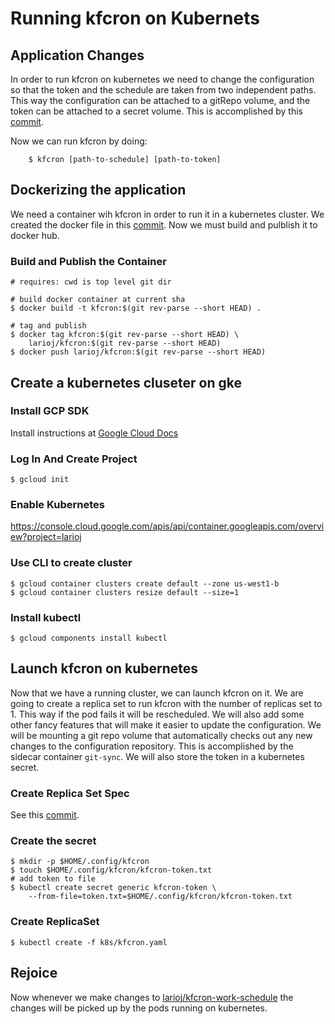 # Running kfcron on Kubernets

## Application Changes
In order to run kfcron on kubernetes we need to change the configuration so that
the token and the schedule are taken from two independent paths. This way the
configuration can be attached to a gitRepo volume, and the token can be attached
to a secret volume. This is accomplished by this 
[commit](https://github.com/larioj/kfcron/commit/f9bea69).

Now we can run kfcron by doing:
```
    $ kfcron [path-to-schedule] [path-to-token]
```

## Dockerizing the application
We need a container wih kfcron in order to run it in a kubernetes cluster. We
created the docker file in this [commit](https://github.com/larioj/kfcron/commit/25ab51b). Now we must build and
pulblish it to docker hub.

### Build and Publish the Container
    # requires: cwd is top level git dir
    
    # build docker container at current sha
    $ docker build -t kfcron:$(git rev-parse --short HEAD) .

    # tag and publish
    $ docker tag kfcron:$(git rev-parse --short HEAD) \
        larioj/kfcron:$(git rev-parse --short HEAD)
    $ docker push larioj/kfcron:$(git rev-parse --short HEAD)

## Create a kubernetes cluseter on gke

### Install GCP SDK
Install instructions at [Google Cloud Docs](https://cloud.google.com/sdk/docs)

### Log In And Create Project
    $ gcloud init

### Enable Kubernetes
https://console.cloud.google.com/apis/api/container.googleapis.com/overview?project=larioj

### Use CLI to create cluster
    $ gcloud container clusters create default --zone us-west1-b
    $ gcloud container clusters resize default --size=1

### Install kubectl
    $ gcloud components install kubectl

## Launch kfcron on kubernetes
Now that we have a running cluster, we can launch kfcron on it. We are going to
create a replica set to run kfcron with the number of replicas set to 1. This
way if the pod fails it will be rescheduled. We will also add some other fancy
features that will make it easier to update the configuration. We will be
mounting a git repo volume that automatically checks out any new changes to
the configuration repository. This is accomplished by the sidecar container
`git-sync`. We will also store the token in a kubernetes secret.

### Create Replica Set Spec
See this [commit](https://github.com/larioj/kfcron/commit/24371e9).

### Create the secret
    $ mkdir -p $HOME/.config/kfcron
    $ touch $HOME/.config/kfcron/kfcron-token.txt
    # add token to file
    $ kubectl create secret generic kfcron-token \
        --from-file=token.txt=$HOME/.config/kfcron/kfcron-token.txt

### Create ReplicaSet
    $ kubectl create -f k8s/kfcron.yaml

## Rejoice
Now whenever we make changes to 
[larioj/kfcron-work-schedule](https://github.com/larioj/kfcron-work-schedule) 
the changes will be picked up by the pods running on kubernetes.
